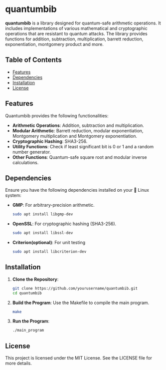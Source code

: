 # quantumbib

**quantumbib** is a library designed for quantum-safe arithmetic operations. It includes implementations of various mathematical and cryptographic operations that are resistant to quantum attacks. The library provides functions for addition, subtraction, multiplication, barrett reduction, exponentiation, montgomery product and more.

## Table of Contents

- [Features](#features)
- [Dependencies](#dependencies)
- [Installation](#installation)
- [License](#license)

## Features

Quantumbib provides the following functionalities:

- **Arithmetic Operations**: Addition, subtraction and multiplication.
- **Modular Arithmetic**: Barrett reduction, modular exponentiation, Montgomery multiplication and Montgomery exponentiation.
- **Cryptographic Hashing**: SHA3-256.
- **Utility Functions**: Check if least significant bit is 0 or 1 and a random number generator.
- **Other Functions**: Quantum-safe square root and modular inverse calculations.

## Dependencies

Ensure you have the following dependencies installed on your 🐧 Linux system:

- **GMP**: For arbitrary-precision arithmetic.
  ```bash
  sudo apt install libgmp-dev

- **OpenSSL**: For cryptographic hashing (SHA3-256).
  ```bash
  sudo apt install libssl-dev

- **Criterion(optional)**: For unit testing
  ```bash
  sudo apt install libcriterion-dev

## Installation

1. **Clone the Repository**:
   ```bash
   git clone https://github.com/yourusername/quantumbib.git
   cd quantumbib

2. **Build the Program**: Use the Makefile to compile the main program.
   ```bash
   make

3. **Run the Program**:
   ```bash
   ./main_program

## License

This project is licensed under the MIT License. See the LICENSE file for more details.

